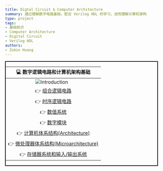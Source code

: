 ```yaml
---
title: Digtal Circuit & Computer Architecture
summary: 通过理解数字电路基础，配合 Verilog HDL 的学习，进而理解计算机架构
type: project
tags: 
- 基础知识
- Computer Architecture
- Digital Circuit
- Verilog HDL
authors:
- Zobin Huang
---
```


<head>
    <style>
        img{margin-left: 10px;}
        img{margin-right: 20px;}
        .post_fs14_ws0{font-size: 18px; word-spacing:0px; border:2px solid black;}
    </style>
</head>

<body>

<div class="post_fs14_ws0">
<div align="center">

|<b>💻 数字逻辑电路和计算机架构基础</b>|
|:-:|
|![Introduction](https://neth-lab.netlify.app/allprojects/Computer_Architerture/pic/intro.png)|
|👉 [组合逻辑电路](https://neth-lab.netlify.app/pulication/21-4-18-Combinational_Circuit/)|
|👉 [时序逻辑电路](https://neth-lab.netlify.app/pulication/21-4-18-Sequential_Circuit/)|
|👉 [数值系统](https://neth-lab.netlify.app/pulication/21-4-18-Nubmer_System/)|
|👉 [数字模块](https://neth-lab.netlify.app/pulication/21-4-18-Digital_Module/)|
|👉 [计算机体系结构(Architecture)]()|
|👉 [微处理器体系结构(Microarchitecture)]()|
|👉 [存储器系统和输入/输出系统]()|
</div>



</body>